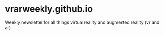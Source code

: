 # vrarweekly.github.io

Weekly newsletter for all things virtual reality and augmented reality (vr and ar)
